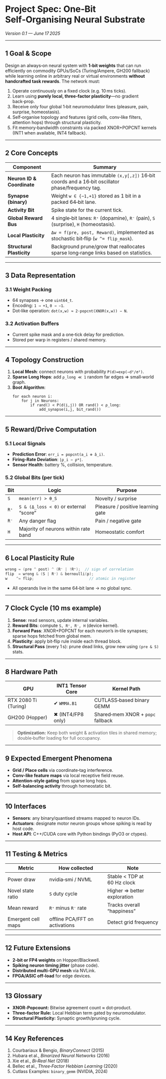 # Project Spec: One‑Bit Self‑Organising Neural Substrate

*Version 0.1 — June 17 2025*

---

## 1 Goal & Scope

Design an always‑on neural system with **1‑bit weights** that can run efficiently on commodity GPUs/SoCs (Turing/​Ampere, GH200 fallback) while learning online in arbitrary real or virtual environments **without handcrafted task rewards**. The network must:

1. Operate continuously on a fixed clock (e.g. 10 ms ticks).
2. Learn using **purely local, three‑factor plasticity**—no gradient back‑prop.
3. Receive only four global 1‑bit neuromodulator lines (pleasure, pain, surprise, homeostasis).
4. Self‑organise topology and features (grid cells, conv‑like filters, attention hops) through structural plasticity.
5. Fit memory‑bandwidth constraints via packed XNOR+POPCNT kernels (INT1 when available, INT4 fallback).

---

## 2 Core Concepts

| Component                  | Summary                                                                                          |
| -------------------------- | ------------------------------------------------------------------------------------------------ |
| **Neuron ID & Coordinate** | Each neuron has immutable `(x,y[,z])` 16‑bit coords and a 16‑bit oscillator phase/frequency tag. |
| **Synapse (binary)**       | Weight `w ∈ {−1,+1}` stored as 1 bit in a packed 64‑bit lane.                                    |
| **Activity Bit**           | Spike state for the current tick.                                                                |
| **Global Reward Bus**      | 4 single‑bit lanes: `R⁺` (dopamine), `R⁻` (pain), `S` (surprise), `H` (homeostasis).             |
| **Local Plasticity**       | `Δw = f(pre, post, Reward)`, implemented as stochastic bit‑flip (`w ^= flip_mask`).              |
| **Structural Plasticity**  | Background prune/grow that reallocates sparse long‑range links based on statistics.              |

---

## 3 Data Representation

### 3.1 Weight Packing

- 64 synapses → one `uint64_t`.
- Encoding: `1 → +1`, `0 → −1`.
- Dot‑like operation: `dot(x,w) ≈ 2·popcnt(XNOR(x,w)) − N`.

### 3.2 Activation Buffers

- Current spike mask and a one‑tick delay for prediction.
- Stored per warp in registers / shared memory.

---

## 4 Topology Construction

1. **Local Mesh**: connect neurons with probability `P(d)=exp(−d²/σ²)`.
2. **Sparse Long Hops**: add `ρ_long ≪ 1` random far edges ⇒ small‑world graph.
3. **Boot Algorithm**:
   ```pseudo
   for each neuron i:
       for j in Neurons:
           if rand() < P(d(i,j)) OR rand() < ρ_long:
               add_synapse(i,j, bit_rand())
   ```

---

## 5 Reward/Drive Computation

### 5.1 Local Signals

- **Prediction Error**: `err_i = popcnt(a_i ⊕ â_i)`.
- **Firing‑Rate Deviation**: `|ρ_i − ρ*|`.
- **Sensor Health**: battery %, collision, temperature.

### 5.2 Global Bits (per tick)

| Bit  | Logic                                  | Purpose                           |
| ---- | -------------------------------------- | --------------------------------- |
| `S`  | `mean(err) > θ_S`                      | Novelty / surprise                |
| `R⁺` | `S & (Δ_loss < 0)` or external “score” | Pleasure / positive learning gate |
| `R⁻` | Any danger flag                        | Pain / negative gate              |
| `H`  | Majority of neurons within rate band   | Homeostatic comfort               |

---

## 6 Local Plasticity Rule

```c
wrong = (pre ^ post) ^ (R⁻ | !R⁺);  // sign of correlation
flip  = wrong & (S | R⁻) & bernoulli(p);
w    ^= flip;                         // atomic in register
```

- All operands live in the same 64‑bit lane → no global sync.

---

## 7 Clock Cycle (10 ms example)

1. **Sense**: read sensors, update internal variables.
2. **Reward Bits**: compute `S, R⁺, R⁻, H` (device kernel).
3. **Forward Pass**: XNOR+POPCNT for each neuron’s in‑tile synapses; sparse hops fetched from global mem.
4. **Plasticity**: apply bit‑flip rule inside each thread block.
5. **Structural Pass** (every 1 s): prune dead links, grow new using `(pre & S)` stats.

---

## 8 Hardware Path

| GPU                  | INT1 Tensor Core  | Kernel Path                       |
| -------------------- | ----------------- | --------------------------------- |
| RTX 2080 Ti (Turing) | ✔ `WMMA.B1`       | CUTLASS‑based binary GEMM         |
| GH200 (Hopper)       | ✖ (INT4/FP8 only) | Shared‑mem XNOR + `popc` fallback |

> **Optimization:** Keep both weight & activation tiles in shared memory; double‑buffer loading for full occupancy.

---

## 9 Expected Emergent Phenomena

- **Grid / Place cells** via coordinate‑tag interference.
- **Conv‑like feature maps** via local receptive field reuse.
- **Attention‑style gating** from sparse long hops.
- **Self‑balancing activity** through homeostatic bit.

---

## 10 Interfaces

- **Sensors**: any binary/quantised streams mapped to neuron IDs.
- **Actuators**: designate motor neuron groups whose spiking is read by host code.
- **Host API**: C++/CUDA core with Python bindings (PyO3 or ctypes).

---

## 11 Testing & Metrics

| Metric             | How collected                  | Note                        |
| ------------------ | ------------------------------ | --------------------------- |
| Power draw         | nvidia‑smi / NVML              | Stable < TDP at 60 Hz clock |
| Novel state ratio  | `S` duty cycle                 | Higher ⇒ better exploration |
| Mean reward        | `R⁺` minus `R⁻` rate           | Tracks overall “happiness”  |
| Emergent cell maps | offline PCA/FFT on activations | Detect grid frequency       |

---

## 12 Future Extensions

- **2‑bit or FP4 weights** on Hopper/Blackwell.
- **Spiking neuron timing jitter** (phase code).
- **Distributed multi‑GPU mesh** via NVLink.
- **FPGA/ASIC off‑load** for edge devices.

---

## 13 Glossary

- **XNOR‑Popcount:** Bitwise agreement count ≈ dot‑product.
- **Three‑factor Rule:** Local Hebbian term gated by neuromodulator.
- **Structural Plasticity:** Synaptic growth/pruning cycle.

---

## 14 Key References

1. Courbariaux & Bengio, *BinaryConnect* (2015)
2. Hubara et al., *Binarized Neural Networks* (2016)
3. Xie et al., *Bi‑Real Net* (2018)
4. Bellec et al., *Three‑Factor Hebbian Learning* (2020)
5. Cutlass Examples: `binary_gemm` (NVIDIA, 2024)

